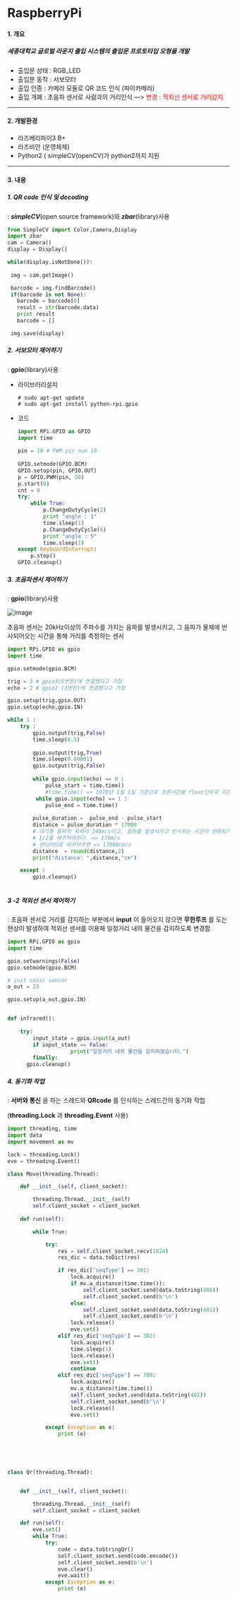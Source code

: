 # RaspberryPi

#### 1. 개요

##### 세종대학교 글로벌 라운지 출입 시스템의 출입문 프로토타입 모형을 개발

- 출입문 상태 : RGB_LED 
- 출입문 동작 : 서보모터
- 출입 인증 : 카메라 모듈로 QR 코드 인식 (파이카메라)
- 출입 개폐 : 초음파 센서로 사람과의 거리인식  —> <span style="color:red">변경 : 적외선 센서로 거리감지 </span>

---

#### 2. 개발환경

- 라즈베리파이3 B+
- 라즈비안 (운영체제)
- Python2 ( simpleCV(openCV)가 python2까지 지원 

---

#### 3. 내용

##### 1. QR code 인식 및 decoding

: ___simpleCV___(open source framework)와 ___zbar___(library)사용 

~~~python
from SimpleCV import Color,Camera,Display
import zbar
cam = Camera()  
display = Display() 

while(display.isNotDone()):
 
 img = cam.getImage() 

 barcode = img.findBarcode() 
 if(barcode is not None): 
   barcode = barcode[0] 
   result = str(barcode.data)
   print result 
   barcode = [] 

 img.save(display) 
~~~

##### 2. 서보모터 제어하기

: __gpio__(library)사용

* 라이브러리설치

  ~~~
  # sudo apt-get update
  # sudo apt-get install python-rpi.gpio
  ~~~

* 코드

  ~~~python
  import RPi.GPIO as GPIO
  import time
   
  pin = 18 # PWM pin num 18
   
  GPIO.setmode(GPIO.BCM)
  GPIO.setup(pin, GPIO.OUT)
  p = GPIO.PWM(pin, 50)
  p.start(0)
  cnt = 0
  try:
      while True:
          p.ChangeDutyCycle(2)
          print "angle : 1"
          time.sleep(1)
          p.ChangeDutyCycle(6)
          print "angle : 5"
          time.sleep(1)
  except KeyboardInterrupt:
      p.stop()
  GPIO.cleanup()
  ~~~

##### 3. 초음파센서 제어하기

:  __gpio__(library)사용

![image](https://user-images.githubusercontent.com/48287388/55797015-5d043900-5b06-11e9-8ab0-67a93332cfe1.png)

초음파 센서는 20kHz이상의 주파수를 가지는 음파를 발생시키고, 그 음파가 물체에 반사되어오는 시간을 통해 거리를 측정하는 센서

~~~python
import RPi.GPIO as gpio
import time

gpio.setmode(gpio.BCM)

trig = 3 # gpio3(5번핀)에 연결했다고 가정
echo = 2 # gpio2 (3번핀)에 연결했다고 가정

gpio.setup(trig,gpio.OUT)
gpio.setup(echo,gpio.IN)

while 1 :
    try :
        gpio.output(trig,False)
        time.sleep(0.5)
        
        gpio.output(trig,True)
        time.sleep(0.00001)
        gpio.output(trig,False) 
        
        while gpio.input(echo) == 0 :
            pulse_start = time.time()
            #time.time() => 1970년 1월 1일 기준으로 흐른시간을 float단위로 리턴
         while gpio.input(echo) == 1 :
            pulse_end = time.time()
        
        pulse_duration =  pulse_end - pulse_start
        distance = pulse_duration * 17000 
        # 대기중 음파의 속력이 340m/s이고, 음파를 발생시키고 반사되는 시간이 반환되기 때문에 
        # 1/2를 해주어야한다. => 170m/s
        # 센티미터로 바꾸어주면 => 17000cm/s
        distance  = round(distance,2)
        print("distance: ",distance,"cm")

    except :
        gpio.cleanup()
    
~~~

##### 3 -2 적외선 센서 제어하기

:  초음파 센서로 거리를 감지하는 부분에서 __input__ 이 들어오지 않으면 __무한루프__ 를 도는 현상이 발생하여 적외선 센서를 이용해 일정거리 내의 물건을 감지하도록 변경함.

~~~python
import RPi.GPIO as gpio
import time

gpio.setwarnings(False)
gpio.setmode(gpio.BCM)

# init sonic sencor
a_out = 23

gpio.setup(a_out,gpio.IN)


def infrared():
  
    try:
        input_state = gpio.input(a_out)
        if input_state == False:
    				print("일정거리 내의 물건을 감지하였습니다.")
		finally:
      gpio.cleanup()


~~~



##### 4. 동기화 작업

:   __서버와 통신__ 을 하는 스레드와 __QRcode__ 를 인식하는 스레드간의 동기화 작업

 (__threading.Lock__ 과 __threading.Event__ 사용)

~~~python
import threading, time
import data
import movement as mv

lock = threading.Lock()
eve = threading.Event()

class Move(threading.Thread):

    def __init__(self, client_socket):

        threading.Thread.__init__(self)
        self.client_socket = client_socket
        
    def run(self):

        while True:

            try:
                res = self.client_socket.recv(1024)
                res_dic = data.toDict(res)

                if res_dic['seqType'] == 301:
                    lock.acquire()
                    if mv.a_distance(time.time()):
                        self.client_socket.send(data.toString(400))
                        self.client_socket.send(b'\n')
                    else:
                        self.client_socket.send(data.toString(401))
                        self.client_socket.send(b'\n')  
                    lock.release()
                    eve.set()
                elif res_dic['seqType'] == 302:
                    lock.acquire()               
                    time.sleep(1)
                    lock.release()
                    eve.set()
                    continue
                elif res_dic['seqType'] == 700:
                    lock.acquire()
                    mv.a_distance(time.time())
                    self.client_socket.send(data.toString(402))
                    self.client_socket.send(b'\n')
                    lock.release()
                    eve.set()

            except Exception as e:
                print (e)

 

 

class Qr(threading.Thread):


    def __init__(self, client_socket):

        threading.Thread.__init__(self)
        self.client_socket = client_socket

    def run(self):
        eve.set()
        while True:
            try:
                code = data.toStringQr()
                self.client_socket.send(code.encode())
                self.client_socket.send(b'\n')
                eve.clear()
                eve.wait()
            except Exception as e:
                print (e)

~~~

